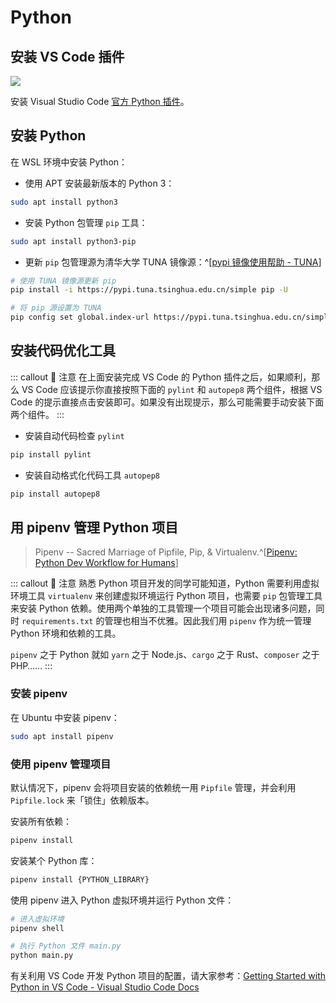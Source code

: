 # Python <a href="https://github.com/spencerwooo"><BlueBadge text="@SpencerWoo" vertical="middle"/></a>

## 安装 VS Code 插件

![](https://i.loli.net/2020/01/06/9aJgYSkujepmD4q.png)

安装 Visual Studio Code [官方 Python 插件](https://marketplace.visualstudio.com/items?itemName=ms-python.python)。

## 安装 Python

在 WSL 环境中安装 Python：

- 使用 APT 安装最新版本的 Python 3：

```bash
sudo apt install python3
```

- 安装 Python 包管理 `pip` 工具：

```bash
sudo apt install python3-pip
```

- 更新 `pip` 包管理源为清华大学 TUNA 镜像源：^[[pypi 镜像使用帮助 - TUNA](https://mirror.tuna.tsinghua.edu.cn/help/pypi/)]

```bash
# 使用 TUNA 镜像源更新 pip
pip install -i https://pypi.tuna.tsinghua.edu.cn/simple pip -U

# 将 pip 源设置为 TUNA
pip config set global.index-url https://pypi.tuna.tsinghua.edu.cn/simple
```

## 安装代码优化工具

::: callout 🥝 注意
在上面安装完成 VS Code 的 Python 插件之后，如果顺利，那么 VS Code 应该提示你直接按照下面的 `pylint` 和 `autopep8` 两个组件，根据 VS Code 的提示直接点击安装即可。如果没有出现提示，那么可能需要手动安装下面两个组件。
:::

- 安装自动代码检查 `pylint`

```bash
pip install pylint
```

- 安装自动格式化代码工具 `autopep8`

```bash
pip install autopep8
```

## 用 pipenv 管理 Python 项目

> Pipenv -- Sacred Marriage of Pipfile, Pip, & Virtualenv.^[[Pipenv: Python Dev Workflow for Humans](https://pipenv.kennethreitz.org/en/latest/)]

::: callout 🌽 注意
熟悉 Python 项目开发的同学可能知道，Python 需要利用虚拟环境工具 `virtualenv` 来创建虚拟环境运行 Python 项目，也需要 `pip` 包管理工具来安装 Python 依赖。使用两个单独的工具管理一个项目可能会出现诸多问题，同时 `requirements.txt` 的管理也相当不优雅。因此我们用 `pipenv` 作为统一管理 Python 环境和依赖的工具。

`pipenv` 之于 Python 就如 `yarn` 之于 Node.js、`cargo` 之于 Rust、`composer` 之于 PHP……
:::

### 安装 pipenv

在 Ubuntu 中安装 pipenv：

```bash
sudo apt install pipenv
```

### 使用 pipenv 管理项目

默认情况下，pipenv 会将项目安装的依赖统一用 `Pipfile` 管理，并会利用 `Pipfile.lock` 来「锁住」依赖版本。

安装所有依赖：

```bash
pipenv install
```

安装某个 Python 库：

```bash
pipenv install {PYTHON_LIBRARY}
```

使用 pipenv 进入 Python 虚拟环境并运行 Python 文件：

```bash
# 进入虚拟环境
pipenv shell

# 执行 Python 文件 main.py
python main.py
```

有关利用 VS Code 开发 Python 项目的配置，请大家参考：[Getting Started with Python in VS Code - Visual Studio Code Docs](https://code.visualstudio.com/docs/python/python-tutorial)

